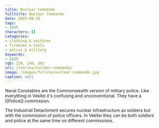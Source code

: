 ```yaml
---
title: Nuclear Commando
fulltitle: Nuclear Commando
date: 2025-09-16
tags:
- 2025
characters: []
categories:
- clothing & uniforms
- firearms & tools
- police & military
keywords:
- 2025
rgb: 128, 148, 201
url: /stories/nuclear-commando/
image: /images/fullres/nuclear-commando.jpg
caption: null
---
```

Naval Constables are the Commonwealth version of military police. Like everything in Vekllei it's confusing and unconventional. They have a [[Police]] commission.

The Industrial Detachment secures nuclear infrastructure as soldiers but with the commission of police officers. In Vekllei they can be both soldiers and police at the same time on different commissions.